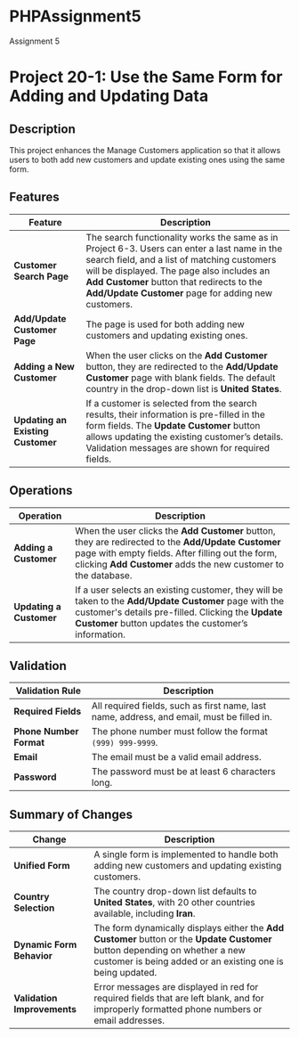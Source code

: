 # PHPAssignment5
Assignment 5


# Project 20-1: Use the Same Form for Adding and Updating Data

## Description

This project enhances the Manage Customers application so that it allows users to both add new customers and update existing ones using the same form.

## Features

| **Feature** | **Description** |
|-------------|-----------------|
| **Customer Search Page** | The search functionality works the same as in Project 6-3. Users can enter a last name in the search field, and a list of matching customers will be displayed. The page also includes an **Add Customer** button that redirects to the **Add/Update Customer** page for adding new customers. |
| **Add/Update Customer Page** | The page is used for both adding new customers and updating existing ones. |
| **Adding a New Customer** | When the user clicks on the **Add Customer** button, they are redirected to the **Add/Update Customer** page with blank fields. The default country in the drop-down list is **United States**. |
| **Updating an Existing Customer** | If a customer is selected from the search results, their information is pre-filled in the form fields. The **Update Customer** button allows updating the existing customer’s details. Validation messages are shown for required fields. |

## Operations

| **Operation** | **Description** |
|---------------|-----------------|
| **Adding a Customer** | When the user clicks the **Add Customer** button, they are redirected to the **Add/Update Customer** page with empty fields. After filling out the form, clicking **Add Customer** adds the new customer to the database. |
| **Updating a Customer** | If a user selects an existing customer, they will be taken to the **Add/Update Customer** page with the customer's details pre-filled. Clicking the **Update Customer** button updates the customer’s information. |

## Validation

| **Validation Rule** | **Description** |
|---------------------|-----------------|
| **Required Fields** | All required fields, such as first name, last name, address, and email, must be filled in. |
| **Phone Number Format** | The phone number must follow the format `(999) 999-9999`. |
| **Email** | The email must be a valid email address. |
| **Password** | The password must be at least 6 characters long. |

## Summary of Changes

| **Change** | **Description** |
|------------|-----------------|
| **Unified Form** | A single form is implemented to handle both adding new customers and updating existing customers. |
| **Country Selection** | The country drop-down list defaults to **United States**, with 20 other countries available, including **Iran**. |
| **Dynamic Form Behavior** | The form dynamically displays either the **Add Customer** button or the **Update Customer** button depending on whether a new customer is being added or an existing one is being updated. |
| **Validation Improvements** | Error messages are displayed in red for required fields that are left blank, and for improperly formatted phone numbers or email addresses. |
